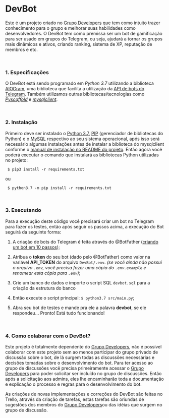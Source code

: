 # DevBot
Este é um projeto criado no [Grupo Developers](https://t.me/devs_brasil) que tem como intuito trazer conhecimento para o grupo e melhorar suas habilidades como desenvolvedores.
O DevBot tem como premissa ser um bot de gamificação para ser usado em grupos do Telegram, ou seja, ajudará a tornar os grupos mais dinâmicos e ativos, criando ranking, sistema de XP, reputação de membros e etc.

<br>

### 1. Especificações
O DevBot está sendo programado em *Python 3.7* utilizando a biblioteca [AIOGram](https://aiogram.readthedocs.io/en/latest/), uma biblioteca que facilita a utilização da [API de bots do Telegram](https://core.telegram.org/bots/api). Também utilizamos outras bibliotecas/tecnologias como *[Pyscaffold](https://pyscaffold.org/en/latest/)* e *[mysqlclient](https://mysqlclient.readthedocs.io/)*.

<br>

### 2. Instalação
Primeiro deve ser instalado o [Python 3.7](https://www.python.org/downloads/), [PIP](https://pip.pypa.io/en/stable/installing/) (gerenciador de bibliotecas do Python) e o [MySQL](https://www.mysql.com/) respectivo ao seu sistema operacional, após isso será necessário algumas instalações antes de instalar a biblioteca do mysqlclient conforme o [manual de instalação no README do projeto](https://github.com/PyMySQL/mysqlclient-python). Então agora você poderá executar o comando que instalará as bibliotecas Python utilizadas no projeto:

     $ pip3 install -r requirements.txt

ou

     $ python3.7 -m pip install -r requirements.txt

<br>

### 3. Executando
Para a execução deste código você precisará criar um bot no Telegram para fazer os testes, então após seguir os passos acima, a execução do Bot seguirá da seguinte forma:

1. A criação de bots do Telegram é feita através do @BotFather ([criando um bot em 10 passos](https://medium.com/tht-things-hackers-team/10-passos-para-se-criar-um-bot-no-telegram-3c1848e404c4));

2. Atribua o **token** do seu bot (dado pelo @BotFather) como valor na variável **API_TOKEN** do arquivo `DevBot/.env`. *(se você ainda não possui o arquivo `.env`, você precisa fazer uma cópia do `.env.example` e renomear esta cópia para `.env`)*;

3. Crie um banco de dados e importe o script SQL `devbot.sql` para a criação da estrutura do banco

4. Então execute o script principal: `$ python3.7 src/main.py`;

5. Abra seu bot de testes e mande pra ele a palavra **devbot**, se ele respondeu... Pronto! Está tudo funcionando!

<br>

### 4. Como colaborar com o DevBot?
Este projeto é totalmente dependente do [Grupo Developers](https://t.me/devs_brasil), não é possível colaborar com este projeto sem ao menos participar do grupo privado de discussão sobre o bot, de lá surgem todas as discussões necessárias e decisões tomadas sobre o desenvolvimento do bot. Para ter acesso ao grupo de discussões você precisa primeiramente acessar o [Grupo Developers](https://t.me/devs_brasil) para poder solicitar ser incluído no grupo de discussões. Então após a solicitação aos admins, eles lhe encaminharão toda a documentação e explicação o processo e regras para o desenvolvimento do bot.

As criações de novas implementações e correções do DevBot são feitas no Trello, através da criação de tarefas, estas tarefas são oriundas de sugestões dos membros do [Grupo Developers](https://t.me/devs_brasil)ou das idéias que surgem no grupo de discussão.